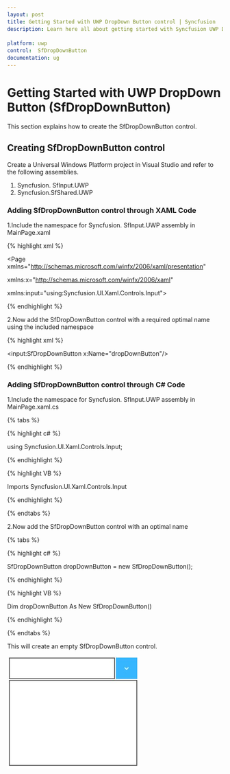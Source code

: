 ```yaml
---
layout: post
title: Getting Started with UWP DropDown Button control | Syncfusion
description: Learn here all about getting started with Syncfusion UWP DropDown Button (SfDropDownButton) control and more.

platform: uwp
control:  SfDropDownButton
documentation: ug
---
```

# Getting Started with UWP DropDown Button (SfDropDownButton)

This section explains how to create the SfDropDownButton control.

## Creating SfDropDownButton control

Create a Universal Windows Platform project in Visual Studio and refer to the following assemblies.

1. Syncfusion. SfInput.UWP
2. Syncfusion.SfShared.UWP



###  Adding SfDropDownButton control through XAML Code



1.Include the namespace for Syncfusion. SfInput.UWP assembly in MainPage.xaml

{% highlight xml %}

<Page xmlns="http://schemas.microsoft.com/winfx/2006/xaml/presentation"

xmlns:x="http://schemas.microsoft.com/winfx/2006/xaml"

xmlns:input="using:Syncfusion.UI.Xaml.Controls.Input">


{% endhighlight %}


2.Now add the SfDropDownButton control with a required optimal name using the included namespace

{% highlight xml %}

<input:SfDropDownButton x:Name="dropDownButton"/>

{% endhighlight %}

### Adding SfDropDownButton control through C# Code

1.Include the namespace for Syncfusion. SfInput.UWP assembly in MainPage.xaml.cs

{% tabs %}

{% highlight c# %}

using Syncfusion.UI.Xaml.Controls.Input;

{% endhighlight %}

{% highlight VB %}

Imports Syncfusion.UI.Xaml.Controls.Input

{% endhighlight %}

{% endtabs %}

2.Now add the SfDropDownButton control with an optimal name 

{% tabs %}

{% highlight c# %}

SfDropDownButton dropDownButton = new SfDropDownButton();

{% endhighlight %}

{% highlight VB %}

Dim dropDownButton As New SfDropDownButton()

{% endhighlight %}

{% endtabs %}

This will create an empty SfDropDownButton control.

![SfDropDownButton control](Getting-Started_images/Getting-Started_img1.jpeg)


